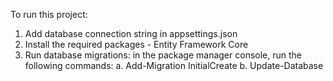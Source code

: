 To run this project: 

1. Add database connection string in appsettings.json
2. Install the required packages - Entity Framework Core
3. Run database migrations:
    in the package manager console, run the following commands: 
            a. Add-Migration InitialCreate
            b. Update-Database
    
